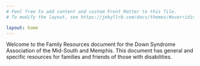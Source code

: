 ```yaml
---
# Feel free to add content and custom Front Matter to this file.
# To modify the layout, see https://jekyllrb.com/docs/themes/#overriding-theme-defaults

layout: home
---
```

Welcome to the Family Resources document for the Down Syndrome Association of the Mid-South and Memphis. This document has general and specific resources for families and friends of those with disabilities.
